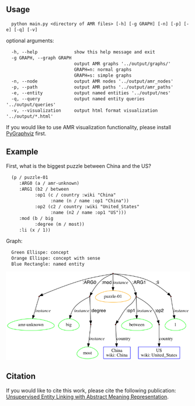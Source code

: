 ## Usage

      python main.py <directory of AMR files> [-h] [-g GRAPH] [-n] [-p] [-e] [-q] [-v]



optional arguments:

      -h, --help              show this help message and exit
      -g GRAPH, --graph GRAPH
                              output AMR graphs '../output/graphs/' 
                              GRAPH=n: normal graphs
                              GRAPH=s: simple graphs
      -n, --node              output AMR nodes '../output/amr_nodes'
      -p, --path              output AMR paths '../output/amr_paths'
      -e, --entity            output named entities '../output/nes'
      -q, --query             output named entity queries '../output/queries'
      -v, --visualization     output html format visualization '../output/*.html'

If you would like to use AMR visualization functionality, please install [PyGraphviz](https://pygraphviz.github.io/) first.
## Example
   First, what is the biggest puzzle between China and the US?<br>

      (p / puzzle-01
         :ARG0 (a / amr-unknown)
         :ARG1 (b2 / between
               :op1 (c / country :wiki "China"
                     :name (n / name :op1 "China"))
               :op2 (c2 / country :wiki "United_States"
                     :name (n2 / name :op1 "US")))
         :mod (b / big
               :degree (m / most))
         :li (x / 1))

Graph:<br>

      Green Ellispe: concept
      Orange Ellispe: concept with sense
      Blue Rectangle: named entity
![alt tag](https://github.com/panx27/amr-reader/blob/master/example.png)

## Citation
If you would like to cite this work, please cite the following publication: <br>
[Unsupervised Entity Linking with Abstract Meaning Representation](http://nlp.cs.rpi.edu/paper/amrel.pdf).
